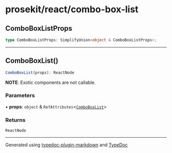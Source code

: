 # prosekit/react/combo-box-list

## ComboBoxListProps

```ts
type ComboBoxListProps: SimplifyUnion<object & ComboBoxListProps>;
```

***

## ComboBoxList()

```ts
ComboBoxList(props): ReactNode
```

**NOTE**: Exotic components are not callable.

### Parameters

▪ **props**: `object` & `RefAttributes`\<[`ComboBoxList`](../lit/combo-box-list.md#comboboxlist)\>

### Returns

`ReactNode`

***

Generated using [typedoc-plugin-markdown](https://www.npmjs.com/package/typedoc-plugin-markdown) and [TypeDoc](https://typedoc.org/)
